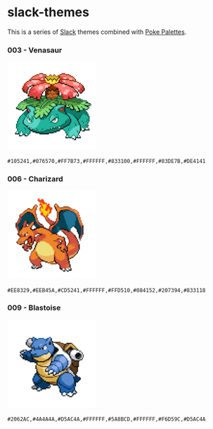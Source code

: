 # slack-themes

This is a series of [Slack](https://slack.com/) themes combined with [Poke Palettes](http://pokepalettes.com/).

### 003 - Venasaur

<img src="assets/003.png" width="200">

```
#105241,#076570,#FF7B73,#FFFFFF,#833100,#FFFFFF,#83DE7B,#DE4141
```

### 006 - Charizard

<img src="assets/006.png" width="200">

```
#EE8329,#EEB45A,#CD5241,#FFFFFF,#FFD510,#084152,#207394,#833118
```

### 009 - Blastoise

<img src="assets/009.png" width="200">

```
#2062AC,#4A4A4A,#D5AC4A,#FFFFFF,#5A8BCD,#FFFFFF,#F6D59C,#D5AC4A
```